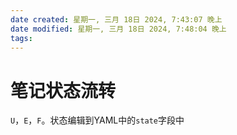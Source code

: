 ```yaml
---
date created: 星期一, 三月 18日 2024, 7:43:07 晚上
date modified: 星期一, 三月 18日 2024, 7:48:04 晚上
tags: 
---
```


# 笔记状态流转

`U`，`E`，`F`。状态编辑到YAML中的`state`字段中